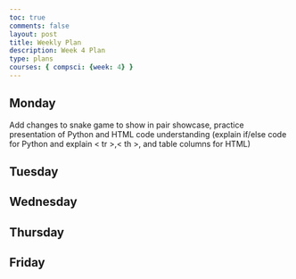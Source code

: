 ```yaml
---
toc: true
comments: false
layout: post
title: Weekly Plan
description: Week 4 Plan
type: plans
courses: { compsci: {week: 4} }
---
```


## Monday
Add changes to snake game to show in pair showcase, practice presentation of Python and HTML code understanding (explain if/else code for Python and explain < tr >,< th >, and table columns for HTML)
## Tuesday

## Wednesday

## Thursday

## Friday